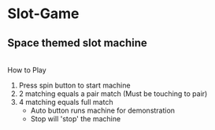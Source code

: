 # Slot-Game
## Space themed slot machine
<br>
How to Play
<br>
<ol>
<li> Press spin button to start machine
<li> 2 matching equals a pair match (Must be touching to pair)
<li> 4 matching equals full match
<ul>
<li> Auto button runs machine for demonstration 
<li> Stop will 'stop' the machine
